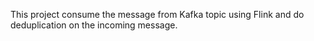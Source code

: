 
This project consume the message from Kafka topic using Flink and do deduplication on the incoming message.

